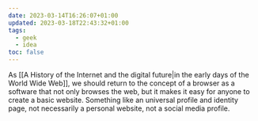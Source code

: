 ```yaml
---
date: 2023-03-14T16:26:07+01:00
updated: 2023-03-18T22:43:32+01:00
tags:
  - geek
  - idea
toc: false
---
```

As [[A History of the Internet and the digital future|in the early days of the World Wide Web]], we should return to the concept of a browser as a software that not only browses the web, but it makes it easy for anyone to create a basic website. Something like an universal profile and identity page, not necessarily a personal website, not a social media profile.
